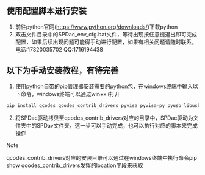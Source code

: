## 使用配置脚本进行安装

1. 前往python官网(https://www.python.org/downloads/)下载python
2. 双击文件目录中的SPDac_env_cfg.bat文件，等待出现按任意键退出即可完成配置，如果后续出现问题可能得手动进行配置，如果有相关问题请随时联系。电话:17320035702 QQ:1716194438

## 以下为手动安装教程，有待完善

1. 使用python自带的pip管理器安装需要的python包，在windows终端中输入以下命令，windows终端可以通过win+x i打开

```python
pip install qcodes qcodes_contrib_drivers pyvisa pyvisa-py pyusb libusb pyserial zeroconf
```

2. 将SPDac驱动拷贝至qcodes_contrib_drivers对应的目录中，SPDac驱动为文件夹中的SPDav文件夹，这一步可以手动完成，也可以执行对应的脚本来完成操作

> [!NOTE]
>
> qcodes_contrib_drivers对应的安装目录可以通过在windows终端中执行命令pip show qcodes_contrib_drivers发挥的location字段来获取